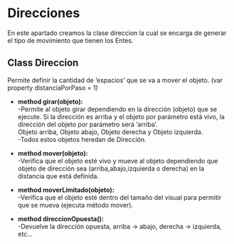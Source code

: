 # Direcciones

En este apartado creamos la clase direccion la cual se encarga de generar el tipo de movimiento que tienen los Entes.

## Class Direccion
Permite definir la cantidad de ‘espacios’ que se va a mover el objeto. (var property distanciaPorPaso = 1)

* **method girar(objeto):**         
-Permite al objeto girar dependiendo en la dirección (objeto)  que se ejecute. Si la dirección es arriba y el objeto por parámetro está vivo, la dirección del objeto por parámetro será ‘arriba’.      
Objeto arriba, Objeto abajo, Objeto derecha y Objeto izquierda.            
-Todos estos objetos heredan de Dirección.

* **method mover(objeto):**                     
-Verifica que el objeto esté vivo y mueve al objeto dependiendo que objeto de dirección sea (arriba,abajo,izquierda o derecha) en la distancia que está definida. 

* **method moverLimitado(objeto):**        
-Verifica que el objeto esté dentro del tamaño del visual para permitir que se mueva (ejecuta método mover).

* **method direccionOpuesta():**          
-Devuelve la dirección opuesta, arriba → abajo, derecha -> izquierda, etc...
